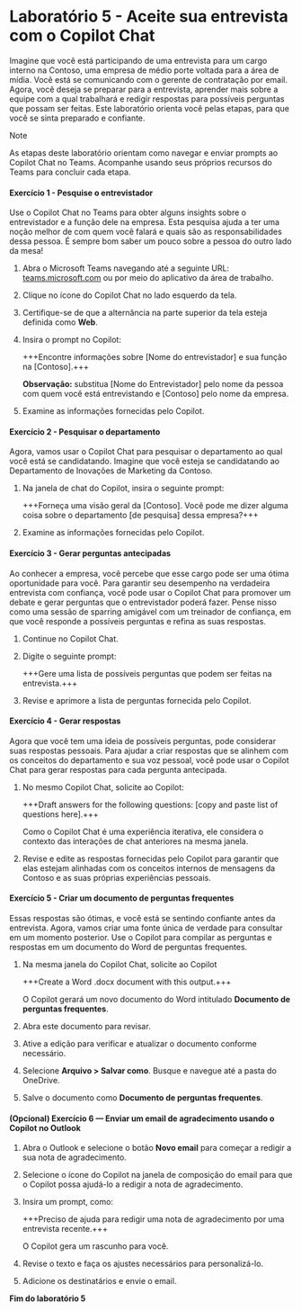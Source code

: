 # Laboratório 5 - Aceite sua entrevista com o Copilot Chat

Imagine que você está participando de uma entrevista para um cargo interno na Contoso, uma empresa de médio porte voltada para a área de mídia. Você está se comunicando com o gerente de contratação por email. Agora, você deseja se preparar para a entrevista, aprender mais sobre a equipe com a qual trabalhará e redigir respostas para possíveis perguntas que possam ser feitas. Este laboratório orienta você pelas etapas, para que você se sinta preparado e confiante.

> [!NOTE]
> As etapas deste laboratório orientam como navegar e enviar prompts ao Copilot Chat no Teams. Acompanhe usando seus próprios recursos do Teams para concluir cada etapa.

#### Exercício 1 - Pesquise o entrevistador

Use o Copilot Chat no Teams para obter alguns insights sobre o entrevistador e a função dele na empresa. Esta pesquisa ajuda a ter uma noção melhor de com quem você falará e quais são as responsabilidades dessa pessoa. É sempre bom saber um pouco sobre a pessoa do outro lado da mesa!

1.  Abra o Microsoft Teams navegando até a seguinte URL: [teams.microsoft.com](https://teams.microsoft.com) ou por meio do aplicativo da área de trabalho.

1.  Clique no ícone do Copilot Chat no lado esquerdo da tela.

1. Certifique-se de que a alternância na parte superior da tela esteja definida como **Web**.

1. Insira o prompt no Copilot:

    +++Encontre informações sobre [Nome do entrevistador] e sua função na [Contoso].+++

    **Observação:** substitua [Nome do Entrevistador] pelo nome da pessoa com quem você está entrevistando e [Contoso] pelo nome da empresa.

1. Examine as informações fornecidas pelo Copilot.

#### Exercício 2 - Pesquisar o departamento

Agora, vamos usar o Copilot Chat para pesquisar o departamento ao qual você está se candidatando. Imagine que você esteja se candidatando ao Departamento de Inovações de Marketing da Contoso.

1. Na janela de chat do Copilot, insira o seguinte prompt:

    +++Forneça uma visão geral da [Contoso]. Você pode me dizer alguma coisa sobre o departamento [de pesquisa] dessa empresa?+++

1. Examine as informações fornecidas pelo Copilot.

#### Exercício 3 - Gerar perguntas antecipadas

Ao conhecer a empresa, você percebe que esse cargo pode ser uma ótima oportunidade para você. Para garantir seu desempenho na verdadeira entrevista com confiança, você pode usar o Copilot Chat para promover um debate e gerar perguntas que o entrevistador poderá fazer. Pense nisso como uma sessão de sparring amigável com um treinador de confiança, em que você responde a possíveis perguntas e refina as suas respostas.

1. Continue no Copilot Chat.

1. Digite o seguinte prompt:

    +++Gere uma lista de possíveis perguntas que podem ser feitas na entrevista.+++

1. Revise e aprimore a lista de perguntas fornecida pelo Copilot.

#### Exercício 4 - Gerar respostas

Agora que você tem uma ideia de possíveis perguntas, pode considerar suas respostas pessoais. Para ajudar a criar respostas que se alinhem com os conceitos do departamento e sua voz pessoal, você pode usar o Copilot Chat para gerar respostas para cada pergunta antecipada.

1. No mesmo Copilot Chat, solicite ao Copilot:

    +++Draft answers for the following questions: [copy and paste list of questions here].+++

    Como o Copilot Chat é uma experiência iterativa, ele considera o contexto das interações de chat anteriores na mesma janela.

1. Revise e edite as respostas fornecidas pelo Copilot para garantir que elas estejam alinhadas com os conceitos internos de mensagens da Contoso e as suas próprias experiências pessoais.

#### Exercício 5 - Criar um documento de perguntas frequentes

Essas respostas são ótimas, e você está se sentindo confiante antes da entrevista. Agora, vamos criar uma fonte única de verdade para consultar em um momento posterior. Use o Copilot para compilar as perguntas e respostas em um documento do Word de perguntas frequentes.

1. Na mesma janela do Copilot Chat, solicite ao Copilot 

    +++Create a Word .docx document with this output.+++

    O Copilot gerará um novo documento do Word intitulado **Documento de perguntas frequentes**.

1. Abra este documento para revisar.

1. Ative a edição para verificar e atualizar o documento conforme necessário. 

1. Selecione **Arquivo > Salvar como**. Busque e navegue até a pasta do OneDrive.

1. Salve o documento como **Documento de perguntas frequentes**.
   
#### (Opcional) Exercício 6 — Enviar um email de agradecimento usando o Copilot no Outlook

1. Abra o Outlook e selecione o botão **Novo email** para começar a redigir a sua nota de agradecimento.

1. Selecione o ícone do Copilot na janela de composição do email para que o Copilot possa ajudá-lo a redigir a nota de agradecimento.

1. Insira um prompt, como:

    +++Preciso de ajuda para redigir uma nota de agradecimento por uma entrevista recente.+++

    O Copilot gera um rascunho para você.

1. Revise o texto e faça os ajustes necessários para personalizá-lo.

1. Adicione os destinatários e envie o email.

**Fim do laboratório 5**
